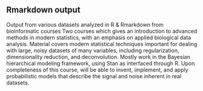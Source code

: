 ## Rmarkdown output ## 
Output from various datasets analyzed in R & Rmarkdown from bioinformatic courses
Two courses which gives an introduction to advanced methods in modern statistics, with an emphasis on applied biological data analysis. Material covers modern statistical techniques important for dealing with large, noisy datasets of many variables, including regularization, dimensionality reduction, and deconvolution. Mostly work in the Bayesian hierarchical modeling framework, using Stan as interfaced through R. Upon completeness of this course, will be able to invent, implement, and apply probabilistic models that describe the signal and noise inherent in real datasets.
